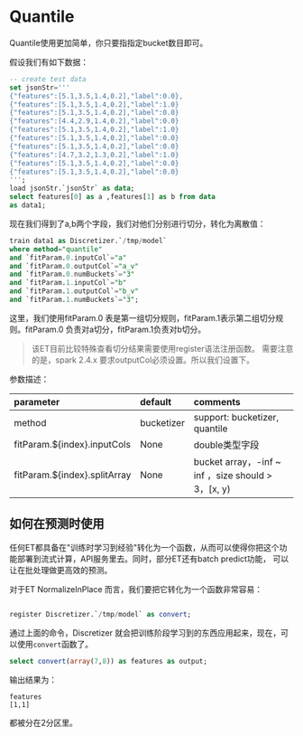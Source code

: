 # Quantile

 Quantile使用更加简单，你只要指指定bucket数目即可。
 
 假设我们有如下数据：
 

```sql
-- create test data
set jsonStr='''
{"features":[5.1,3.5,1.4,0.2],"label":0.0},
{"features":[5.1,3.5,1.4,0.2],"label":1.0}
{"features":[5.1,3.5,1.4,0.2],"label":0.0}
{"features":[4.4,2.9,1.4,0.2],"label":0.0}
{"features":[5.1,3.5,1.4,0.2],"label":1.0}
{"features":[5.1,3.5,1.4,0.2],"label":0.0}
{"features":[5.1,3.5,1.4,0.2],"label":0.0}
{"features":[4.7,3.2,1.3,0.2],"label":1.0}
{"features":[5.1,3.5,1.4,0.2],"label":0.0}
{"features":[5.1,3.5,1.4,0.2],"label":0.0}
''';
load jsonStr.`jsonStr` as data;
select features[0] as a ,features[1] as b from data
as data1;
```

现在我们得到了a,b两个字段，我们对他们分别进行切分，转化为离散值：

```sql
train data1 as Discretizer.`/tmp/model`
where method="quantile"
and `fitParam.0.inputCol`="a"
and `fitParam.0.outputCol`="a_v"
and `fitParam.0.numBuckets`="3"
and `fitParam.1.inputCol`="b"
and `fitParam.1.outputCol`="b_v"
and `fitParam.1.numBuckets`="3";

```


这里，我们使用fitParam.0 表是第一组切分规则，fitParam.1表示第二组切分规则。fitParam.0 负责对a切分，fitParam.1负责对b切分。

> 该ET目前比较特殊查看切分结果需要使用register语法注册函数。
> 需要注意的是，spark 2.4.x 要求outputCol必须设置。所以我们设置下。

参数描述：

|parameter|default|comments|
|:----|:----|:----|
|method|bucketizer|support: bucketizer, quantile|
|fitParam.${index}.inputCols|None|double类型字段|
|fitParam.${index}.splitArray|None|bucket array，-inf ~ inf ，size should > 3，[x, y)|

## 如何在预测时使用

任何ET都具备在"训练时学习到经验"转化为一个函数，从而可以使得你把这个功能部署到流式计算，API服务里去。同时，部分ET还有batch predict功能，
可以让在批处理做更高效的预测。

对于ET NormalizeInPlace 而言，我们要把它转化为一个函数非常容易：

```sql

register Discretizer.`/tmp/model` as convert;

```

通过上面的命令，Discretizer 就会把训练阶段学习到的东西应用起来，现在，可以使用`convert`函数了。

```sql
select convert(array(7,8)) as features as output;
```

输出结果为：

```
features
[1,1]
```

都被分在2分区里。



 